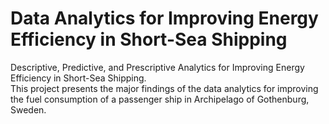 # Data Analytics for Improving Energy Efficiency in Short-Sea Shipping
Descriptive, Predictive, and Prescriptive Analytics for Improving Energy Efficiency in Short-Sea Shipping.
<br> This project presents the major findings of the data analytics for improving the fuel consumption of a passenger ship in Archipelago of Gothenburg, Sweden. 
